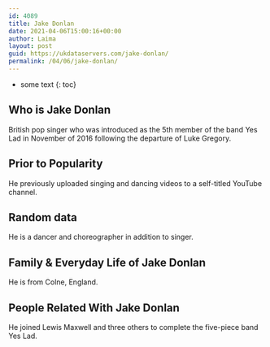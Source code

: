```yaml
---
id: 4089
title: Jake Donlan
date: 2021-04-06T15:00:16+00:00
author: Laima
layout: post
guid: https://ukdataservers.com/jake-donlan/
permalink: /04/06/jake-donlan/
---
```


* some text
{: toc}


## Who is Jake Donlan
                  
                  
                  
British pop singer who was introduced as the 5th member of the band Yes Lad in November of 2016 following the departure of Luke Gregory.
                  
              
            
              
            
                
                
                
## Prior to Popularity
                  
                  
                  
He previously uploaded singing and dancing videos to a self-titled YouTube channel.
                  
              
            
              
            
                
                
                
## Random data
                  
                  
                  
He is a dancer and choreographer in addition to singer.
                  
              
            
              
            
                
                
                
## Family & Everyday Life of Jake Donlan
                  
                  
                  
He is from Colne, England.
                  
              
            
              
            
                
                
                
## People Related With Jake Donlan
                  
                  
                  
He joined Lewis Maxwell and three others to complete the five-piece band Yes Lad.
                  
              
            
              
            
                
              
            
              
              
            
            
              
            
          
          
          